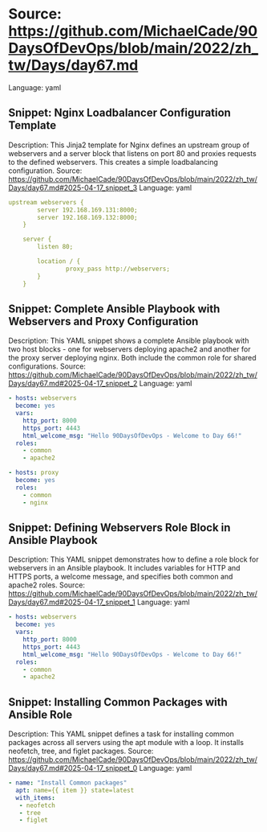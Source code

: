 # Source: https://github.com/MichaelCade/90DaysOfDevOps/blob/main/2022/zh_tw/Days/day67.md
Language: yaml

## Snippet: Nginx Loadbalancer Configuration Template
Description: This Jinja2 template for Nginx defines an upstream group of webservers and a server block that listens on port 80 and proxies requests to the defined webservers. This creates a simple loadbalancing configuration.
Source: https://github.com/MichaelCade/90DaysOfDevOps/blob/main/2022/zh_tw/Days/day67.md#2025-04-17_snippet_3
Language: yaml

```yaml
upstream webservers {
        server 192.168.169.131:8000;
        server 192.168.169.132:8000;
    }

    server {
        listen 80;

        location / {   
                proxy_pass http://webservers;
        }
    }
```

## Snippet: Complete Ansible Playbook with Webservers and Proxy Configuration
Description: This YAML snippet shows a complete Ansible playbook with two host blocks - one for webservers deploying apache2 and another for the proxy server deploying nginx. Both include the common role for shared configurations.
Source: https://github.com/MichaelCade/90DaysOfDevOps/blob/main/2022/zh_tw/Days/day67.md#2025-04-17_snippet_2
Language: yaml

```yaml
- hosts: webservers
  become: yes
  vars:
    http_port: 8000
    https_port: 4443
    html_welcome_msg: "Hello 90DaysOfDevOps - Welcome to Day 66!"
  roles:
    - common
    - apache2

- hosts: proxy 
  become: yes
  roles: 
    - common
    - nginx
```

## Snippet: Defining Webservers Role Block in Ansible Playbook
Description: This YAML snippet demonstrates how to define a role block for webservers in an Ansible playbook. It includes variables for HTTP and HTTPS ports, a welcome message, and specifies both common and apache2 roles.
Source: https://github.com/MichaelCade/90DaysOfDevOps/blob/main/2022/zh_tw/Days/day67.md#2025-04-17_snippet_1
Language: yaml

```yaml
- hosts: webservers
  become: yes
  vars:
    http_port: 8000
    https_port: 4443
    html_welcome_msg: "Hello 90DaysOfDevOps - Welcome to Day 66!"
  roles:
    - common
    - apache2
```

## Snippet: Installing Common Packages with Ansible Role
Description: This YAML snippet defines a task for installing common packages across all servers using the apt module with a loop. It installs neofetch, tree, and figlet packages.
Source: https://github.com/MichaelCade/90DaysOfDevOps/blob/main/2022/zh_tw/Days/day67.md#2025-04-17_snippet_0
Language: yaml

```yaml
- name: "Install Common packages"
  apt: name={{ item }} state=latest
  with_items:
   - neofetch
   - tree
   - figlet
```